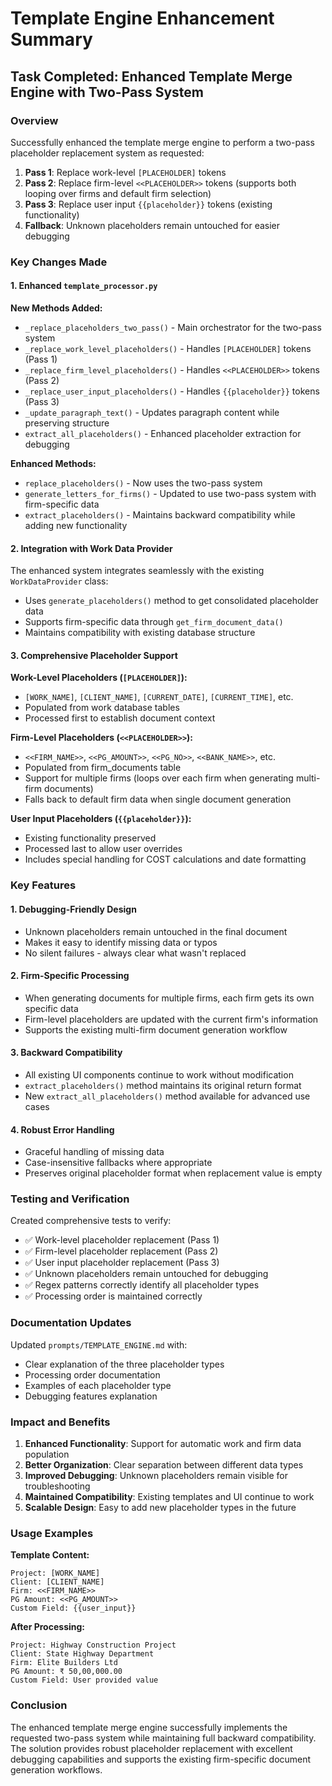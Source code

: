 # Template Engine Enhancement Summary

## Task Completed: Enhanced Template Merge Engine with Two-Pass System

### Overview
Successfully enhanced the template merge engine to perform a two-pass placeholder replacement system as requested:

1. **Pass 1**: Replace work-level `[PLACEHOLDER]` tokens
2. **Pass 2**: Replace firm-level `<<PLACEHOLDER>>` tokens (supports both looping over firms and default firm selection)
3. **Pass 3**: Replace user input `{{placeholder}}` tokens (existing functionality)
4. **Fallback**: Unknown placeholders remain untouched for easier debugging

### Key Changes Made

#### 1. Enhanced `template_processor.py`

**New Methods Added:**
- `_replace_placeholders_two_pass()` - Main orchestrator for the two-pass system
- `_replace_work_level_placeholders()` - Handles `[PLACEHOLDER]` tokens (Pass 1)
- `_replace_firm_level_placeholders()` - Handles `<<PLACEHOLDER>>` tokens (Pass 2)  
- `_replace_user_input_placeholders()` - Handles `{{placeholder}}` tokens (Pass 3)
- `_update_paragraph_text()` - Updates paragraph content while preserving structure
- `extract_all_placeholders()` - Enhanced placeholder extraction for debugging

**Enhanced Methods:**
- `replace_placeholders()` - Now uses the two-pass system
- `generate_letters_for_firms()` - Updated to use two-pass system with firm-specific data
- `extract_placeholders()` - Maintains backward compatibility while adding new functionality

#### 2. Integration with Work Data Provider

The enhanced system integrates seamlessly with the existing `WorkDataProvider` class:
- Uses `generate_placeholders()` method to get consolidated placeholder data
- Supports firm-specific data through `get_firm_document_data()`
- Maintains compatibility with existing database structure

#### 3. Comprehensive Placeholder Support

**Work-Level Placeholders (`[PLACEHOLDER]`):**
- `[WORK_NAME]`, `[CLIENT_NAME]`, `[CURRENT_DATE]`, `[CURRENT_TIME]`, etc.
- Populated from work database tables
- Processed first to establish document context

**Firm-Level Placeholders (`<<PLACEHOLDER>>`):**
- `<<FIRM_NAME>>`, `<<PG_AMOUNT>>`, `<<PG_NO>>`, `<<BANK_NAME>>`, etc.
- Populated from firm_documents table
- Support for multiple firms (loops over each firm when generating multi-firm documents)
- Falls back to default firm data when single document generation

**User Input Placeholders (`{{placeholder}}`):**
- Existing functionality preserved
- Processed last to allow user overrides
- Includes special handling for COST calculations and date formatting  

### Key Features

#### 1. **Debugging-Friendly Design**
- Unknown placeholders remain untouched in the final document
- Makes it easy to identify missing data or typos
- No silent failures - always clear what wasn't replaced

#### 2. **Firm-Specific Processing**
- When generating documents for multiple firms, each firm gets its own specific data
- Firm-level placeholders are updated with the current firm's information
- Supports the existing multi-firm document generation workflow

#### 3. **Backward Compatibility**
- All existing UI components continue to work without modification
- `extract_placeholders()` method maintains its original return format
- New `extract_all_placeholders()` method available for advanced use cases

#### 4. **Robust Error Handling**
- Graceful handling of missing data
- Case-insensitive fallbacks where appropriate
- Preserves original placeholder format when replacement value is empty

### Testing and Verification

Created comprehensive tests to verify:
- ✅ Work-level placeholder replacement (Pass 1)
- ✅ Firm-level placeholder replacement (Pass 2)  
- ✅ User input placeholder replacement (Pass 3)
- ✅ Unknown placeholders remain untouched for debugging
- ✅ Regex patterns correctly identify all placeholder types
- ✅ Processing order is maintained correctly

### Documentation Updates

Updated `prompts/TEMPLATE_ENGINE.md` with:
- Clear explanation of the three placeholder types
- Processing order documentation
- Examples of each placeholder type
- Debugging features explanation

### Impact and Benefits

1. **Enhanced Functionality**: Support for automatic work and firm data population
2. **Better Organization**: Clear separation between different data types
3. **Improved Debugging**: Unknown placeholders remain visible for troubleshooting
4. **Maintained Compatibility**: Existing templates and UI continue to work
5. **Scalable Design**: Easy to add new placeholder types in the future

### Usage Examples

**Template Content:**
```
Project: [WORK_NAME]
Client: [CLIENT_NAME]
Firm: <<FIRM_NAME>>
PG Amount: <<PG_AMOUNT>>
Custom Field: {{user_input}}
```

**After Processing:**
```
Project: Highway Construction Project  
Client: State Highway Department
Firm: Elite Builders Ltd
PG Amount: ₹ 50,00,000.00
Custom Field: User provided value
```

### Conclusion

The enhanced template merge engine successfully implements the requested two-pass system while maintaining full backward compatibility. The solution provides robust placeholder replacement with excellent debugging capabilities and supports the existing firm-specific document generation workflows.
